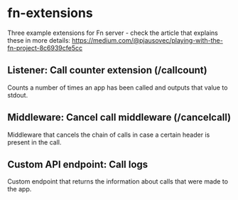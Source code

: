 # fn-extensions

Three example extensions for Fn server - check the article that explains these in more details: https://medium.com/@pjausovec/playing-with-the-fn-project-8c6939cfe5cc 

## Listener: Call counter extension (/callcount)
Counts a number of times an app has been called and outputs that value to stdout.

## Middleware: Cancel call middleware (/cancelcall)
Middleware that cancels the chain of calls in case a certain header is present in the call.

## Custom API endpoint: Call logs
Custom endpoint that returns the information about calls that were made to the app.

